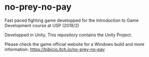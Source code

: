 # no-prey-no-pay
Fast paced fighting game developped for the Introduction to Game Development course at USP (2018/2)

Developped in Unity.
This repository contains the Unity Project.

Please check the game official website for a Windows build and more information: https://bibicio.itch.io/no-prey-no-pay
